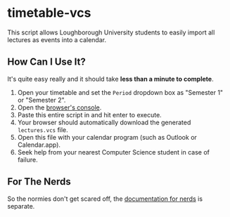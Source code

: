 # timetable-vcs
This script allows Loughborough University students to easily import all lectures as events into a calendar.

## How Can I Use It?
It's quite easy really and it should take **less than a minute to complete**.

1. Open your timetable and set the `Period` dropdown box as "Semester 1" or "Semester 2".
2. Open the [browser's console](https://support.airtable.com/hc/en-us/articles/232313848-How-to-open-the-developer-console).
3. Paste this entire script in and hit enter to execute.
4. Your browser should automatically download the generated `lectures.vcs` file.
5. Open this file with your calendar program (such as Outlook or Calendar.app).
6. Seek help from your nearest Computer Science student in case of failure.

## For The Nerds
So the normies don't get scared off, the [documentation for nerds](/NERDS.md) is separate.
